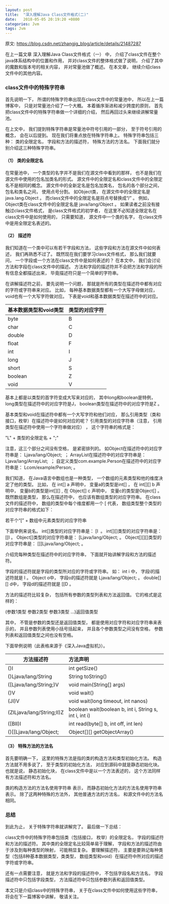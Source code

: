 ```yaml
---
layout: post
title:  "深入理解Java Class文件格式(二)"
date:   2018-05-05 20:19:20 +0800
categories: Jvm
tags: Jvm
---
```


原文: https://blog.csdn.net/zhangjg_blog/article/details/21487287

在上一篇文章 深入理解Java Class文件格式（一） 中， 介绍了class文件在整个java体系结构中的位置和作用， 并对class文件的整体格式做了说明， 介绍了其中的魔数和版本号的相关内容， 并对常量池做了概述。 在本文章， 继续介绍class文件中的其他内容。

### class文件中的特殊字符串

首先说明一下， 所谓的特殊字符串出现在class文件中的常量池中， 所以在上一篇博客中， 只是对常量池介绍了一个大概。 本着循序渐进和减少跨度的原则， 首先把class文件中的特殊字符串做一个详细的介绍， 然后再回过头来继续讲解常量池。 

在上文中， 我们提到特殊字符串是常量池中符号引用的一部分， 至于符号引用的概念， 会在以后提到。 现在我们将重点放在特殊字符串上。 特殊字符串包括三种： 类的全限定名， 字段和方法的描述符， 特殊方法的方法名。 下面我们就分别介绍这三种特殊字符串。

#### （1） 类的全限定名

在常量池中， 一个类型的名字并不是我们在源文件中看到的那样， 也不是我们在源文件中使用的包名加类名的形式。 源文件中的全限定名和class文件中的全限定名不是相同的概念。 源文件中的全新定名是包名加类名， 包名的各个部分之间，包名和类名之间， 使用点号分割。 如Object类， 在源文件中的全限定名是java.lang.Object 。 而class文件中的全限定名是将点号替换成“/” 。 例如， Object类在class文件中的全限定名是 java/lang/Object 。 如果读者之前没有接触过class文件格式， 是class文件格式的初学者， 在这里不必知道全限定名在class文件中是如何使用的， 只需要知道， 源文件中一个类的名字， 在class文件中是用全限定名表述的。 

#### （2） 描述符

我们知道在一个类中可以有若干字段和方法， 这些字段和方法在源文件中如何表述， 我们再熟悉不过了。 既然现在我们要学习class文件格式， 那么我们就要问， 一个字段或一个方法在class文件中是如何表述的？ 在本文中， 我们会讨论方法和字段在class文件中的描述。 方法和字段的描述符并不会把方法和字段的所有信息全都描述出来， 毕竟描述符只是一个简单的字符串。

在讲解描述符之前， 要先说明一个问题， 那就是所有的类型在描述符中都有对应的字符或字符串来对应。 比如， 每种基本数据类型都有一个大写字母做对应， void也有一个大写字符做对应。 下表是void和基本数据类型在描述符中的对应。

| 基本数据类型和void类型 | 类型的对应字符 |
| --------               | :-----         |
| byte                   | B |
| char                   | C |
| double                 | D |
| float                  | F |
| int                    | I |
| long                   | J |
| short                  | S |
| boolean                | Z |
| void                   | V |

基本上都是以类型的首字符变成大写来对应的， 其中long和boolean是特例， long类型在描述符中的对应字符是J， boolean类型在描述符中的对应字符是Z 。

基本类型和void在描述符中都有一个大写字符和他们对应， 那么引用类型（类和接口，枚举）在描述符中是如何对应的呢？ 引用类型的对应字符串（注意， 引用类型在描述符中使用一个字符串做对应） ， 这个字符串的格式是：

"L" + 类型的全限定名 + ";"

注意，这三个部分之间没有空格， 是紧密排列的。 如Object在描述符中的对应字符串是： Ljava/lang/Object;  ； ArrayList在描述符中的对应字符串是： Ljava/lang/ArrayList;  ； 自定义类型com.example.Person在描述符中的对应字符串是： Lcom/example/Person; 。

我们知道， 在Java语言中数组也是一种类型， 一个数组的元素类型和他的维度决定了他的类型。 比如， 在 int[] a 声明中， 变量a的类型是int[] ， 在 int[][] b 声明中， 变量b的类型是int[][] , 在 Object[] c 声明中， 变量c的类型是Object[] 。既然数组是类型， 那么在描述符中， 也应该有数组类型的对应字符串。 在class文件的描述符中， 数组的类型中每个维度都用一个 [ 代表， 数组类型整个类型的对应字符串的格式如下：

若干个“[”  +  数组中元素类型的对应字符串 

下面举例来说名。 int[]类型的对应字符串是： [I  。 int[][]类型的对应字符串是： [[I 。 Object[]类型的对应字符串是： [Ljava/lang/Object; 。 Object[][][]类型的对应字符串是： [[[Ljava/lang/Object; 。

介绍完每种类型在描述符中的对应字符串， 下面就开始讲解字段和方法的描述符。 

字段的描述符就是字段的类型所对应的字符或字符串。 如： int i 中， 字段i的描述符就是 I 。 Object o中， 字段o的描述符就是 Ljava/lang/Object;  。 double[][] d中， 字段d的描述符就是 [[D 。 

方法的描述符比较复杂， 包括所有参数的类型列表和方法返回值。 它的格式是这样的：

(参数1类型 参数2类型 参数3类型 ...)返回值类型

其中， 不管是参数的类型还是返回值类型， 都是使用对应字符和对应字符串来表示的， 并且参数列表使用小括号括起来， 并且各个参数类型之间没有空格， 参数列表和返回值类型之间也没有空格。 

下面举例说明（此表格来源于《深入Java虚拟机》）。

| 方法描述符                | 方法声明 |
| --------                  | :-----   |
| ()I                       | int getSize() |
| ()Ljava/lang/String       | String toString() |
| ([Ljava/lang/String;)V    | void main(String[] args) |
| ()V                       | void wait() |
| (JI)V                     | void wait(long timeout, int nanos) |
| (ZILjava/lang/String;II)Z | boolean wait(boolean b, int i, String s, int i, int i) |
| ([BII)I                   | int read(byte[] b, int off, int len) |
| ()[[Ljava/lang/Object;    | Object[][] getObjectArray() |

#### （3） 特殊方法的方法名

首先要明确一下， 这里的特殊方法是指的类的构造方法和类型初始化方法。 构造方法就不用多说了， 至于类型的初始化方法， 对应到源码中就是静态初始化块。 也就是说， 静态初始化块， 在class文件中是以一个方法表述的， 这个方法同样有方法描述符和方法名。 

类的构造方法的方法名使用字符串 <init> 表示， 而静态初始化方法的方法名使用字符串 <clinit> 表示。 除了这两种特殊的方法外， 其他普通方法的方法名， 和源文件中的方法名相同。

### 总结

到此为止， 关于特殊字符串就讲解完了。 最后做一下总结：

class文件中的特殊字符串包括类（包括接口， 枚举）的全限定名， 字段的描述符和方法的描述符。 其中类的全限定名比较简单易于理解， 字段和方法的描述符由于涉及到每种类型的映射， 可能稍显复杂。 要理解描述符， 主要是要熟记每种类型（包括8种基本数据类型，类类型， 数组类型和void）在描述符中所对应的描述字符或字符串。 

还有一点需要注意， 就是方法和字段的描述符中， 不包括字段名和方法名， 字段描述符中只包括字段类型， 方法描述符中只包括参数列表和返回值类型。 

本文只是介绍class中的特殊字符串， 关于在class文件中如何使用这些字符串， 将会在下一篇博客中讲解， 敬请关注。 
